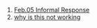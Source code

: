 1. [Feb.05 Informal Response](/DATA-310/feb05_inrformal_response.md) 
2. [why is this not working](/DATA-310/README.md)

